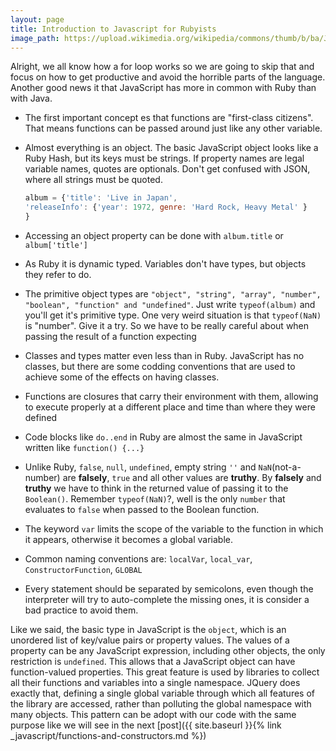 ```yaml
---
layout: page
title: Introduction to Javascript for Rubyists
image_path: https://upload.wikimedia.org/wikipedia/commons/thumb/b/ba/Javascript_badge.svg/1000px-Javascript_badge.svg.png
---
```


Alright, we all know how a for loop works so we are going to skip that and focus on how to get productive and avoid the horrible parts of the language. Another good news it that JavaScript has more in common with Ruby than with Java.

+ The first important concept es that functions are "first-class citizens". That means functions can be passed around just like any other variable.

+ Almost everything is an object. The basic JavaScript object looks like a Ruby Hash, but its keys must be strings. If property names are legal variable names, quotes are optionals. Don't get confused with JSON, where all strings must be quoted.

  ```javascript
  album = {'title': 'Live in Japan',
  'releaseInfo': {'year': 1972, genre: 'Hard Rock, Heavy Metal' }    
  }
  ```

+ Accessing an object property can be done with `album.title` or `album['title']`

+ As Ruby it is dynamic typed. Variables don't have types, but objects they refer to do.

+ The primitive object types are `"object", "string", "array", "number", "boolean", "function" and "undefined"`. Just write `typeof(album)` and you'll get it's primitive type. One very weird situation is that `typeof(NaN)` is "number". Give it a try. So we have to be really careful about when passing the result of a function expecting   

+ Classes and types matter even less than in Ruby. JavaScript has no classes, but there are some codding conventions that are used to achieve some of the effects on having classes.

+ Functions are closures that carry their environment with them, allowing to execute properly at a different place and time than where they were defined

+ Code blocks like `do..end` in Ruby are almost the same in  JavaScript written like `function() {...}`

+ Unlike Ruby, `false`, `null`, `undefined`, empty string `''` and `NaN`(not-a-number) are **falsely**, `true` and all other values are **truthy**. By **falsely** and **truthy** we have to think in the returned value of passing it to the `Boolean()`. Remember `typeof(NaN)`?, well is the only `number` that evaluates to `false` when passed to the Boolean function.  

+ The keyword `var` limits the scope of the variable to the function in which it appears, otherwise it becomes a global variable.  

+ Common naming conventions are: `localVar`, `local_var`, `ConstructorFunction`, `GLOBAL`

+ Every statement should be separated by semicolons, even though the interpreter will try to auto-complete the missing ones, it is consider a bad practice to avoid them.

Like we said, the basic type in JavaScript is the `object`, which is an unordered list of key/value pairs or property values. The values of a property can be any JavaScript expression, including other objects, the only restriction is `undefined`. This allows that a JavaScript object can have function-valued properties. This great feature is used by libraries to collect all their functions and variables into a single namespace. JQuery does exactly that, defining a single global variable through which all features of the library are accessed, rather than polluting the global namespace with many objects. This pattern can be adopt with our code with the same purpose like we will see in the next [post]({{ site.baseurl }}{% link _javascript/functions-and-constructors.md %})
